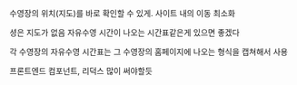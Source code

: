 
수영장의 위치(지도)를 바로 확인할 수 있게.
사이트 내의 이동 최소화


셩은 지도가 없음
자유수영 시간이 나오는 시간표같은게 있으면 좋겠다

각 수영장의 자유수영 시간표는 그 수영장의 홈페이지에 나오는 형식을 캡쳐해서 사용


프론트엔드
컴포넌트, 리덕스 많이 써야할듯
